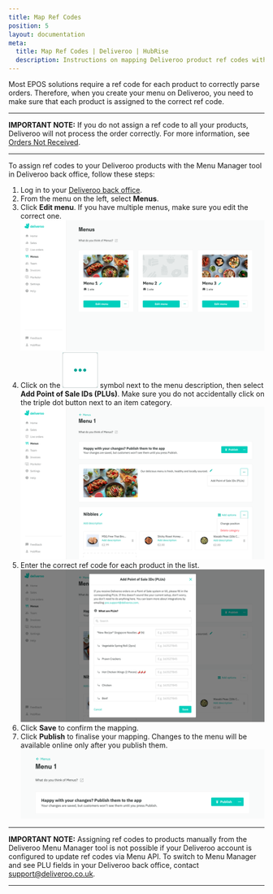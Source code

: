 ```yaml
---
title: Map Ref Codes
position: 5
layout: documentation
meta:
  title: Map Ref Codes | Deliveroo | HubRise
  description: Instructions on mapping Deliveroo product ref codes with other apps after connecting your EPOS with HubRise. Connect apps and synchronise your data.
---
```


Most EPOS solutions require a ref code for each product to correctly parse orders. Therefore, when you create your menu on Deliveroo, you need to make sure that each product is assigned to the correct ref code.

---

**IMPORTANT NOTE:** If you do not assign a ref code to all your products, Deliveroo will not process the order correctly. For more information, see [Orders Not Received](/apps/deliveroo/troubleshooting#orders-not-received).

---

To assign ref codes to your Deliveroo products with the Menu Manager tool in Deliveroo back office, follow these steps:

1. Log in to your [Deliveroo back office](https://restaurant-hub.deliveroo.net/).
1. From the menu on the left, select **Menus**.
1. Click **Edit menu**. If you have multiple menus, make sure you edit the correct one.
   ![Deliveroo back office](../images/008-en-deliveroo-back-office.png)
1. Click on the <InlineImage width="24" height="24">![Triple dot icon](../images/triple-dot.png)</InlineImage> symbol next to the menu description, then select **Add Point of Sale IDs (PLUs)**. Make sure you do not accidentally click on the triple dot button next to an item category.
   ![Deliveroo Edit menu page](../images/009-en-deliveroo-edit-menu-page.png)
1. Enter the correct ref code for each product in the list.
   ![Deliveroo Add PLUs pop-up window](../images/010-en-deliveroo-add-plus.png)
1. Click **Save** to confirm the mapping.
1. Click **Publish** to finalise your mapping. Changes to the menu will be available online only after you publish them.
   ![Deliveroo Publish menu button](../images/012-en-deliveroo-publish-menu.png)

---

**IMPORTANT NOTE:** Assigning ref codes to products manually from the Deliveroo Menu Manager tool is not possible if your Deliveroo account is configured to update ref codes via Menu API. To switch to Menu Manager and see PLU fields in your Deliveroo back office, contact [support@deliveroo.co.uk](support@deliveroo.co.uk).

---
